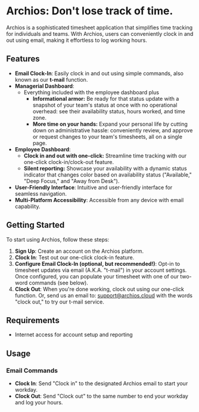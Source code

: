 # Archios: Don't lose track of time.

Archios is a sophisticated timesheet application that simplifies time tracking for individuals and teams. With Archios, users can conveniently clock in and out using email, making it effortless to log working hours.

## Features

- **Email Clock-In**: Easily clock in and out using simple commands, also known as our **t-mail** function.
- **Managerial Dashboard**:
    - Everything included with the employee dashboard plus
        - **Informational armor:** Be ready for that status update with a snapshot of your team's status at once with no operational overhead:
            see their availability status, hours worked, and time zone.
        - **More time on your hands:** Expand your personal life by cutting down on administrative hassle: conveniently review, and approve or request changes to your team's timesheets,               all on a single page.
- **Employee Dashboard**:
    - **Clock in and out with one-click:** Streamline time tracking with our one-click clock-in/clock-out feature.
    - **Silent reporting:** Showcase your availability with a dynamic status indicator that changes color based on availability status ("Available," "Deep Focus," and "Away from Desk").
- **User-Friendly Interface**: Intuitive and user-friendly interface for seamless navigation.
- **Multi-Platform Accessibility**: Accessible from any device with email capability.

## Getting Started

To start using Archios, follow these steps:

1. **Sign Up**: Create an account on the Archios platform.
2. **Clock In**: Test out our one-click clock-in feature. 
3. **Configure Email Clock-In (optional, but recommended!)**: Opt-in to timesheet updates via email (A.K.A. "t-mail") in your account settings. Once configured, you can populate your timesheet with one of our two-word commands (see below).
4. **Clock Out**: When you're done working, clock out using our one-click function. Or, send us an email to: support@archios.cloud with the words "clock out," to try our t-mail service.

## Requirements

- Internet access for account setup and reporting

## Usage

### Email Commands

- **Clock In**: Send "Clock in" to the designated Archios email to start your workday.
- **Clock Out**: Send "Clock out" to the same number to end your workday and log your hours.
